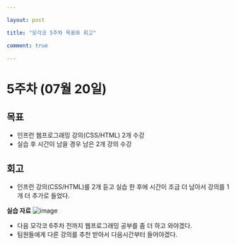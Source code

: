 ```yaml
---

layout: post

title: "모각코 5주차 목표와 회고"

comment: true

---
```




# 5주차 (07월 20일)

## 목표

 * 인프런 웹프로그래밍 강의(CSS/HTML) 2개 수강
 * 실습 후 시간이 남을 경우 남은 2개 강의 수강

## 회고
 
 * 인프런 강의(CSS/HTML)를 2개 듣고 실습 한 후에 시간이 조금 더 남아서 강의를 1개 더 추가로 들었다.

 **실습 자료**
 ![image](https://user-images.githubusercontent.com/34434155/87937636-0b4faa00-cad0-11ea-8f03-5a0f097af7c9.png)
 
 * 다음 모각코 6주차 전까지 웹프로그래밍 공부를 좀 더 하고 와야겠다.
 * 팀원들에게 다른 강의를 추천 받아서 다음시간부터 들어야겠다.
